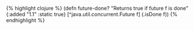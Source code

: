 {% highlight clojure %}
(defn future-done?
  "Returns true if future f is done"
  {:added "1.1"
   :static true}
  [^java.util.concurrent.Future f] (.isDone f))
{% endhighlight %}
